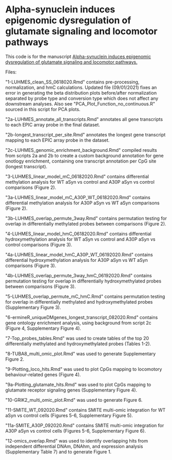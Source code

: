 # Alpha-synuclein induces epigenomic dysregulation of glutamate signaling and locomotor pathways

This code is for the manuscript [Alpha-synuclein induces epigenomic dysregulation of glutamate signaling and locomotor pathways.](https://www.biorxiv.org/content/10.1101/2021.06.12.448150v1)

Files:

"1-LUHMES_clean_SS_0618020.Rmd" contains pre-processing, normalization, and hmC calculations. Updated file (09/01/2021) fixes an error in generating the beta distribution plots before/after normalization separated by probe type and conversion type which does not affect any downstream analyses. Also see "PCA_Plot_Function_no_continuous.R" sourced in this script for PCA plots.

"2a-LUHMES_annotate_all_transcripts.Rmd" annotates all gene transcripts to each EPIC array probe in the final dataset.

"2b-longest_transcript_per_site.Rmd" annotates the longest gene transcript mapping to each EPIC array probe in the dataset.

"2c-LUHMES_genomic_enrichment_background.Rmd" compiled results from scripts 2a and 2b to create a custom background annotation for gene onotlogy enrichment, containing one transcript annotation per CpG site (longest transcript).

"3-LUHMES_linear_model_mC_06182020.Rmd" contains differential methylation analysis for WT aSyn vs control and A30P aSyn vs control comparisons (Figure 2).

"3a-LUHMES_linear_model_mC_A30P_WT_06182020.Rmd" contains differential methylation analysis for A30P aSyn vs WT aSyn comparisons (Figure 2).

"3b-LUHMES_overlap_permute_3way.Rmd" contains permutation testing for overlap in differentially methylated probes between comparisons (Figure 2).

"4-LUHMES_linear_model_hmC_06182020.Rmd" contains differential hydroxymethylation analysis for WT aSyn vs control and A30P aSyn vs control comparisons (Figure 3).

"4a-LUHMES_linear_model_hmC_A30P_WT_06192020.Rmd" contains differential hydroxymethylation analysis for A30P aSyn vs WT aSyn comparisons (Figure 3).

"4b-LUHMES_overlap_permute_3way_hmC_06192020.Rmd" contains permutation testing for overlap in differentially hydroxymethylated probes between comparisons (Figure 3).

"5-LUHMES_overlap_permute_mC_hmC.Rmd" contains permutation testing for overlap in differentially methylated and hydroxymethylated probes (Supplementary Figure 3).

"6-ermineR_uniqueDMgenes_longest_transcript_082020.Rmd" contains gene ontology enrichment analysis, using background from script 2c (Figure 4, Supplementary Figure 4).

"7-Top_probes_tables.Rmd" was used to create tables of the top 20 differentially methylated and hydroxymethylated probes (Tables 1-2).

"8-TUBA8_multi_omic_plot.Rmd" was used to generate Supplementary Figure 2.

"9-Plotting_loco_hits.Rmd" was used to plot CpGs mapping to locomotory behaviour-related genes (Figure 4).

"9a-Plotting_glutamate_hits.Rmd" was used to plot CpGs mapping to glutamate receptor signaling genes (Supplementary Figure 4).

"10-GRIK2_multi_omic_plot.Rmd" was used to generate Figure 6.

"11-SMITE_WT_092020.Rmd" contains SMITE multi-omic integration for WT aSyn vs control cells (Figures 5-6, Supplementary Figure 5).

"11a-SMITE_A30P_092020.Rmd" contains SMITE multi-omic integration for A30P aSyn vs control cells (Figures 5-6, Supplementary Figure 6).

"12-omics_overlap.Rmd" was used to identify overlapping hits from independent differential DNAm, DNAhm, and expression analysis (Supplementary Table 7) and to generate Figure 1.



